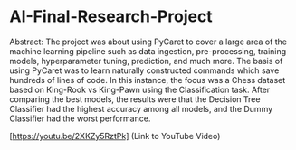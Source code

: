 # AI-Final-Research-Project

Abstract: 
The project was about using PyCaret to cover a large area of the machine learning pipeline such as data ingestion, pre-processing, training models, hyperparameter tuning, prediction, and much more. The basis of using PyCaret was to learn naturally constructed commands which save hundreds of lines of code. In this instance, the focus was a Chess dataset based on King-Rook vs King-Pawn using the Classification task. After comparing the best models, the results were that the Decision Tree Classifier had the highest accuracy among all models, and the Dummy Classifier had the worst performance.  

[https://youtu.be/2XKZy5RztPk] (Link to YouTube Video)
